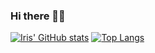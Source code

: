 ### Hi there 👋🏻

<!--
**cloudIris75/cloudIris75** is a ✨ _special_ ✨ repository because its `README.md` (this file) appears on your GitHub profile.

Here are some ideas to get you started:

- 🔭 I’m currently working on ...
- 🌱 I’m currently learning ...
- 👯 I’m looking to collaborate on ...
- 🤔 I’m looking for help with ...
- 💬 Ask me about ...
- 📫 How to reach me: ...
- 😄 Pronouns: ...
- ⚡ Fun fact: ...
-->

[![Iris' GitHub stats](https://github-readme-stats.vercel.app/api?username=cloudIris75)](https://github.com/cloudIris75)
[![Top Langs](https://github-readme-stats.vercel.app/api/top-langs/?username=cloudIris75&layout=compact)](https://github.com/cloudIris75)
